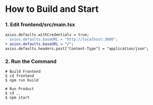 # How to Build and Start

### 1. Edit frontend/src/main.tsx
```diff
axios.defaults.withCredentials = true;
- axios.defaults.baseURL = "http://localhost:3000";
+ axios.defaults.baseURL = "/";
axios.defaults.headers.post["Content-Type"] = "application/json";
```

### 2. Run the Command
```shell
# Build Frontend
$ cd frontend
$ npm run build

# Run Product
$ cd ..
$ npm start
```